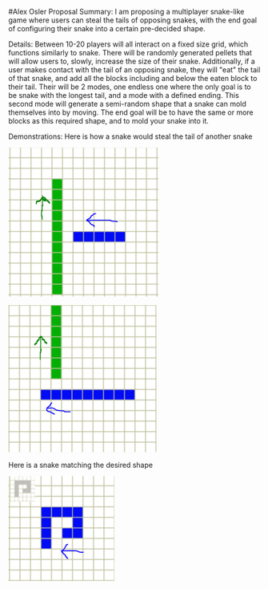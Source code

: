 #Alex Osler Proposal
Summary: I am proposing a multiplayer snake-like game where users can steal the tails of opposing snakes, with the end goal of configuring their snake into a certain pre-decided shape.

Details: Between 10-20 players will all interact on a fixed size grid, which functions similarly to snake. There will be randomly generated pellets that will allow users to, slowly, increase the size of their snake. Additionally, if a user makes contact with the tail of an opposing snake, they will "eat" the tail of that snake, and add all the blocks including and below the eaten block to their tail. Their will be 2 modes, one endless one where the only goal is to be snake with the longest tail, and a mode with a defined ending. This second mode will generate a semi-random shape that a snake can mold themselves into by moving. The end goal will be to have the same or more blocks as this required shape, and to mold your snake into it.

Demonstrations:
Here is how a snake would steal the tail of another snake

![before-contact](before-contact.PNG)

![after-contact](after-contact.PNG)

Here is a snake matching the desired shape

![snake-shape](snake-shape-final.PNG)
